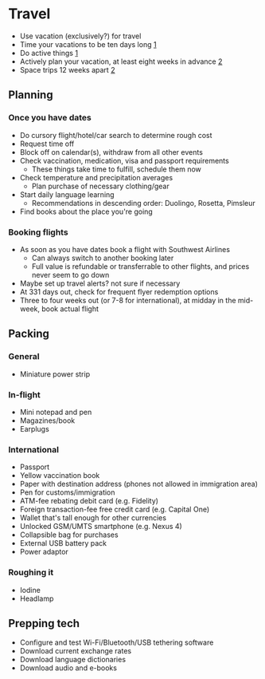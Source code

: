 # Travel

*   Use vacation (exclusively?) for travel
*   Time your vacations to be ten days long [1] 
*   Do active things [1]
*   Actively plan your vacation, at least eight weeks in advance [2]
*   Space trips 12 weeks apart [2]

[1]: (http://gazette.com/burned-out-10-days-needed-for-optimal-vacation-says-springs-student/article/101809)
[2]: (http://well.blogs.nytimes.com/2010/02/18/how-vacations-affect-your-happiness/)

## Planning

### Once you have dates

*   Do cursory flight/hotel/car search to determine rough cost
*   Request time off
*   Block off on calendar(s), withdraw from all other events
*   Check vaccination, medication, visa and passport requirements
    *   These things take time to fulfill, schedule them now
*   Check temperature and precipitation averages
    *   Plan purchase of necessary clothing/gear
*   Start daily language learning
    *   Recommendations in descending order: Duolingo, Rosetta, Pimsleur
*   Find books about the place you're going

### Booking flights

*   As soon as you have dates book a flight with Southwest Airlines
    *   Can always switch to another booking later
    *   Full value is refundable or transferrable to other flights,
        and prices never seem to go down
*   Maybe set up travel alerts? not sure if necessary
*   At 331 days out, check for frequent flyer redemption options
*   Three to four weeks out (or 7-8 for international),
    at midday in the mid-week, book actual flight

## Packing

### General

*   Miniature power strip

### In-flight

*   Mini notepad and pen
*   Magazines/book
*   Earplugs

### International

*   Passport
*   Yellow vaccination book
*   Paper with destination address (phones not allowed in immigration area)
*   Pen for customs/immigration
*   ATM-fee rebating debit card (e.g. Fidelity)
*   Foreign transaction-fee free credit card (e.g. Capital One)
*   Wallet that's tall enough for other currencies
*   Unlocked GSM/UMTS smartphone (e.g. Nexus 4)
*   Collapsible bag for purchases
*   External USB battery pack
*   Power adaptor

### Roughing it

*   Iodine
*   Headlamp

## Prepping tech

*   Configure and test Wi-Fi/Bluetooth/USB tethering software
*   Download current exchange rates
*   Download language dictionaries
*   Download audio and e-books
